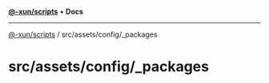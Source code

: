 [**@-xun/scripts**](../../../../README.md) • **Docs**

***

[@-xun/scripts](../../../../README.md) / src/assets/config/\_packages

# src/assets/config/\_packages
